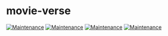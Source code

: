 # movie-verse

[![Maintenance](https://img.shields.io/badge/python-3.9-blue.svg)](https://www.python.org/downloads/release/python-390/) 
[![Maintenance](https://img.shields.io/badge/framework-flask-red.svg)](https://flask.palletsprojects.com/en/2.0.x/) 
[![Maintenance](https://img.shields.io/badge/Frontend-HTML_CSS_REACT_JS-green.svg)](https://img.shields.io/badge/Frontend-HTML/CSS/JS-green.svg) 
[![Maintenance](https://img.shields.io/badge/Frontend-TMDB_API-orange.svg)](https://img.shields.io/badge/Frontend-HTML/CSS/JS-green.svg) 

